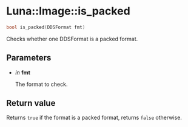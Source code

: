 # Luna::Image::is_packed

```c++
bool is_packed(DDSFormat fmt)
```

Checks whether one DDSFormat is a packed format. 



## Parameters
* *in* **fmt**

    The format to check. 

## Return value
Returns `true` if the format is a packed format, returns `false` otherwise. 

